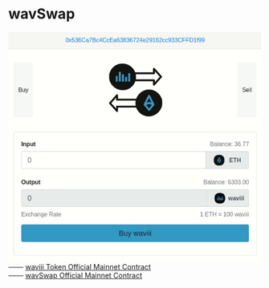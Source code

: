 # wavSwap
![swap_logo](src/swap.gif)
<br />
─── [waviii Token Official Mainnet Contract](https://etherscan.io/token/0x9cc6754d16b98a32ec9137df6453ba84597b9965)<br />
─── [wavSwap Official Mainnet Contract](https://etherscan.io/address/0x38abf018ea2f8066813c376a197b6df0349d86c5)